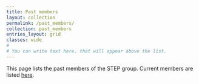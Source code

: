 ```yaml
---
title: Past members
layout: collection
permalink: /past_members/
collection: past_members
entries_layout: grid
classes: wide
#
# You can write text here, that will appear above the list.
---
```


This page lists the past members of the STEP group. Current members are listed [here](/members/).

